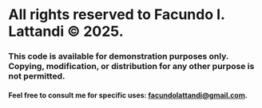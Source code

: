 # All rights reserved to Facundo I. Lattandi © 2025.
### This code is available for demonstration purposes only. Copying, modification, or distribution for any other purpose **is not permitted**.
#### Feel free to consult me for specific uses: [facundolattandi@gmail.com](mailto:facundolattandi@gmail.com).
